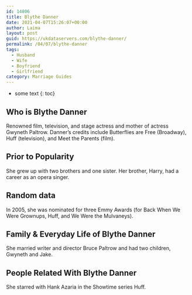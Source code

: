 ```yaml
---
id: 14806
title: Blythe Danner
date: 2021-04-07T15:26:07+00:00
author: Laima
layout: post
guid: https://ukdataservers.com/blythe-danner/
permalink: /04/07/blythe-danner
tags:
  - Husband
  - Wife
  - Boyfriend
  - Girlfriend
category: Marriage Guides
---
```


* some text
{: toc}


## Who is Blythe Danner
                  
                  
                  
Renowned film, television, and stage actress and mother of actress Gwyneth Paltrow. Danner&#8217;s credits include Butterflies are Free (Broadway), Huff (television), and Meet the Parents (film).
                  
              
            
              
            
                
                
                
## Prior to Popularity
                  
                  
                  
She grew up with two brothers and one sister. Her brother, Harry, had a career as an opera singer.
                  
              
            
              
            
                
                
                
## Random data
                  
                  
                  
In 2005, she was nominated for three Emmy Awards (for Back When We Were Grownups, Huff, and We Were the Mulvaneys).
                  
              
            
              
            
                
                
                
## Family & Everyday Life of Blythe Danner
                  
                  
                  
She married writer and director Bruce Paltrow and had two children, Gwyneth and Jake.
                  
              
            
              
            
                
                
                
## People Related With Blythe Danner
                  
                  
                  
She starred with Hank Azaria in the Showtime series Huff.
                  
              
            
              
            
                
              
            
              
              
            
            
              
            
          
          
          